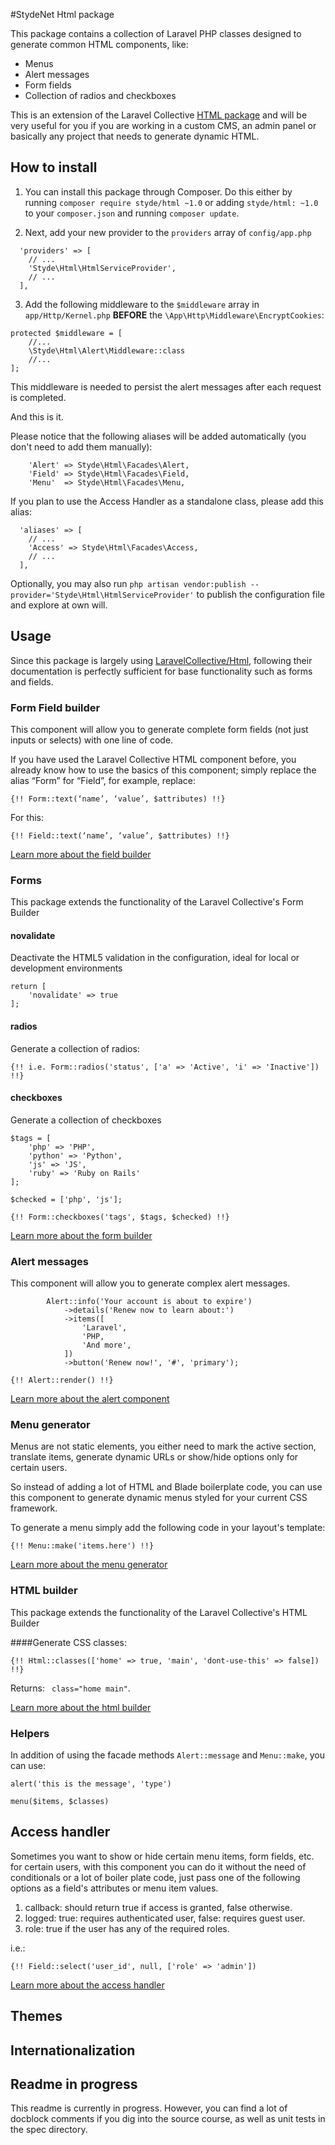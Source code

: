 #StydeNet Html package

This package contains a collection of Laravel PHP classes designed to generate common HTML components, like:

* Menus
* Alert messages
* Form fields
* Collection of radios and checkboxes

This is an extension of the Laravel Collective [HTML package](https://github.com/laravelcollective/html) and will be very useful for you if you are working in a custom CMS, an admin panel or basically any project that needs to generate dynamic HTML.

## How to install

1. You can install this package through Composer. Do this either by running `composer require styde/html ~1.0` or adding `styde/html: ~1.0` to your `composer.json` and running `composer update`.

2. Next, add your new provider to the `providers` array of `config/app.php`

```
  'providers' => [
    // ...
    'Styde\Html\HtmlServiceProvider',
    // ...
  ],
```

3. Add the following middleware to the `$middleware` array in `app/Http/Kernel.php` **BEFORE** the `\App\Http\Middleware\EncryptCookies`: 

```
protected $middleware = [
    //...
    \Styde\Html\Alert\Middleware::class
    //...
];
```

This middleware is needed to persist the alert messages after each request is completed.

And this is it.

Please notice that the following aliases will be added automatically (you don't need to add them manually):

```
    'Alert'	=> Styde\Html\Facades\Alert,
    'Field'	=> Styde\Html\Facades\Field,
    'Menu'	=> Styde\Html\Facades\Menu,
```

If you plan to use the Access Handler as a standalone class, please add this alias:

```
  'aliases' => [
    // ...
    'Access' => Styde\Html\Facades\Access,
    // ...
  ],
```

Optionally, you may also run `php artisan vendor:publish --provider='Styde\Html\HtmlServiceProvider'` to publish the configuration file and explore at own will.

## Usage

Since this package is largely using [LaravelCollective/Html](https://github.com/laravelcollective/html), following their documentation is perfectly sufficient for base functionality such as forms and fields.

### Form Field builder

This component will allow you to generate complete form fields (not just inputs or selects) with one line of code.

If you have used the Laravel Collective HTML component before, you already know how to use the basics of this component; simply replace the alias “Form” for “Field”, for example, replace:

`{!! Form::text(‘name’, ‘value’, $attributes) !!}`

For this:

`{!! Field::text(‘name’, ‘value’, $attributes) !!}`

[Learn more about the field builder](docs/field-builder.md)

### Forms

This package extends the functionality of the Laravel Collective's Form Builder

#### novalidate

Deactivate the HTML5 validation in the configuration, ideal for local or development environments

```
return [
    'novalidate' => true
];
```

#### radios

Generate a collection of radios:

`{!! i.e. Form::radios('status', ['a' => 'Active', 'i' => 'Inactive']) !!}`

#### checkboxes

Generate a collection of checkboxes

```
$tags = [
    'php' => 'PHP',
    'python' => 'Python',
    'js' => 'JS',
    'ruby' => 'Ruby on Rails'
];

$checked = ['php', 'js'];
```

`{!! Form::checkboxes('tags', $tags, $checked) !!}`

[Learn more about the form builder](docs/form-builder.md)

### Alert messages

This component will allow you to generate complex alert messages.

```
        Alert::info('Your account is about to expire')
            ->details('Renew now to learn about:')
            ->items([
                'Laravel',
                'PHP,
                'And more',
            ])
            ->button('Renew now!', '#', 'primary');
```

`{!! Alert::render() !!}`

[Learn more about the alert component](docs/alert-messages.md)

### Menu generator

Menus are not static elements, you either need to mark the active section, translate items, generate dynamic URLs or show/hide options only for certain users.

So instead of adding a lot of HTML and Blade boilerplate code, you can use this component to generate dynamic menus styled for your current CSS framework.

To generate a menu simply add the following code in your layout's template:

`{!! Menu::make('items.here') !!}`

[Learn more about the menu generator](docs/menu-generator.md)

### HTML builder

This package extends the functionality of the Laravel Collective's HTML Builder

####Generate CSS classes:

`{!! Html::classes(['home' => true, 'main', 'dont-use-this' => false]) !!}`

Returns: ` class="home main"`.

[Learn more about the html builder](docs/html-builder.md)

### Helpers

In addition of using the facade methods `Alert::message` and `Menu::make`, you can use:

`alert('this is the message', 'type')`

`menu($items, $classes)`

## Access handler

Sometimes you want to show or hide certain menu items, form fields, etc. for certain users, with this component you can do it without the need of conditionals or a lot of boiler plate code, just pass one of the following options as a field's attributes or menu item values.

1. callback: should return true if access is granted, false otherwise.
2. logged: true: requires authenticated user, false: requires guest user.
3. role: true if the user has any of the required roles.

i.e.: 

`{!! Field::select('user_id', null, ['role' => 'admin'])`

[Learn more about the access handler](docs/access-handler.md)

## Themes

## Internationalization

## Readme in progress

This readme is currently in progress. However, you can find a lot of docblock comments if you dig into the source course, as well as unit tests in the spec directory.
